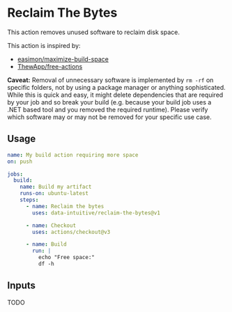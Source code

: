 # Reclaim The Bytes

This action removes unused software to reclaim disk space.

This action is inspired by:
  - [easimon/maximize-build-space](https://github.com/easimon/maximize-build-space)
  - [ThewApp/free-actions](https://github.com/ThewApp/free-actions)

**Caveat:** Removal of unnecessary software is implemented by `rm -rf` on specific folders, not by using a package manager or anything sophisticated. While this is quick and easy, it might delete dependencies that are required by your job and so break your build (e.g. because your build job uses a .NET based tool and you removed the required runtime). Please verify which software may or may not be removed for your specific use case.

## Usage

```yaml
name: My build action requiring more space
on: push

jobs:
  build:
    name: Build my artifact
    runs-on: ubuntu-latest
    steps:
      - name: Reclaim the bytes
        uses: data-intuitive/reclaim-the-bytes@v1

      - name: Checkout
        uses: actions/checkout@v3

      - name: Build
        run: |
          echo "Free space:"
          df -h
```

## Inputs

TODO